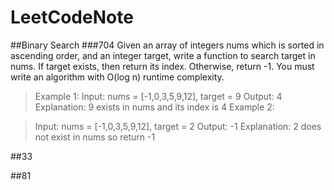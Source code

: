 # LeetCodeNote

##Binary Search
###704
Given an array of integers nums which is sorted in ascending order, and an integer target, write a function to search target in nums. If target exists, then return its index. Otherwise, return -1. You must write an algorithm with O(log n) runtime complexity. 
> Example 1:
Input: nums = [-1,0,3,5,9,12], target = 9
Output: 4
Explanation: 9 exists in nums and its index is 4
Example 2:

> Input: nums = [-1,0,3,5,9,12], target = 2
Output: -1
Explanation: 2 does not exist in nums so return -1



##33

##81

